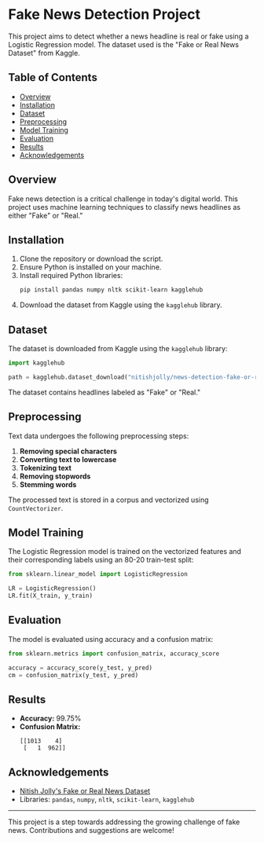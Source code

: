 # Fake News Detection Project

This project aims to detect whether a news headline is real or fake using a Logistic Regression model. The dataset used is the "Fake or Real News Dataset" from Kaggle.

## Table of Contents
- [Overview](#overview)
- [Installation](#installation)
- [Dataset](#dataset)
- [Preprocessing](#preprocessing)
- [Model Training](#model-training)
- [Evaluation](#evaluation)
- [Results](#results)
- [Acknowledgements](#acknowledgements)

## Overview
Fake news detection is a critical challenge in today's digital world. This project uses machine learning techniques to classify news headlines as either "Fake" or "Real."

## Installation
1. Clone the repository or download the script.
2. Ensure Python is installed on your machine.
3. Install required Python libraries:
   ```bash
   pip install pandas numpy nltk scikit-learn kagglehub
   ```
4. Download the dataset from Kaggle using the `kagglehub` library.

## Dataset
The dataset is downloaded from Kaggle using the `kagglehub` library:

```python
import kagglehub

path = kagglehub.dataset_download("nitishjolly/news-detection-fake-or-real-dataset")
```

The dataset contains headlines labeled as "Fake" or "Real."

## Preprocessing
Text data undergoes the following preprocessing steps:
1. **Removing special characters**
2. **Converting text to lowercase**
3. **Tokenizing text**
4. **Removing stopwords**
5. **Stemming words**

The processed text is stored in a corpus and vectorized using `CountVectorizer`.

## Model Training
The Logistic Regression model is trained on the vectorized features and their corresponding labels using an 80-20 train-test split:

```python
from sklearn.linear_model import LogisticRegression

LR = LogisticRegression()
LR.fit(X_train, y_train)
```

## Evaluation
The model is evaluated using accuracy and a confusion matrix:

```python
from sklearn.metrics import confusion_matrix, accuracy_score

accuracy = accuracy_score(y_test, y_pred)
cm = confusion_matrix(y_test, y_pred)
```

## Results
- **Accuracy:** 99.75%
- **Confusion Matrix:**
  ```
  [[1013    4]
   [   1  962]]
  ```

## Acknowledgements
- [Nitish Jolly's Fake or Real News Dataset](https://www.kaggle.com/datasets/nitishjolly/news-detection-fake-or-real-dataset)
- Libraries: `pandas`, `numpy`, `nltk`, `scikit-learn`, `kagglehub`

---

This project is a step towards addressing the growing challenge of fake news. Contributions and suggestions are welcome!

